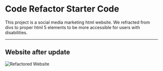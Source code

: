 # Code Refactor Starter Code
This project is a social media marketing html website. We refracted from divs to proper html 5 elements to be more accessible for users with disabilities.

---
## Website after update

![Refactored Website](./assets/images/website-screenshot.png)